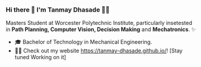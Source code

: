 ### Hi there 👋 I'm Tanmay Dhasade 👨‍💻


Masters Student at Worcester Polytechnic Institute, particularly insetested in **Path Planning, Computer Vision, Decision Making** and **Mechatronics**. ✨

* 🎓   Bachelor of Technology in Mechanical Engineering.
* ✍🏻   Check out my website https://tanmay-dhasade.github.io/! [Stay tuned Working on it]

<!--
**Tan771/tan771** is a ✨ _special_ ✨ repository because its `README.md` (this file) appears on your GitHub profile.

Here are some ideas to get you started:

- 🔭 I’m currently working on ...
- 🌱 I’m currently learning ...
- 👯 I’m looking to collaborate on ...
- 🤔 I’m looking for help with ...
- 💬 Ask me about ...
- 📫 How to reach me: ...
- 😄 Pronouns: ...
- ⚡ Fun fact: ...
-->
